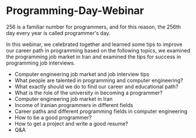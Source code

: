 # Programming-Day-Webinar
256 is a familiar number for programmers, and for this reason, the 256th day every year is called programmer's day.

In this webinar, we celebrated together and learned some tips to improve our career path in programming based on the following topics, we examined the programming job market in Iran and examined the tips for success in programming job interviews.
- Computer engineering job market and job interview tips
- What people are talented in programming and computer engineering?
- What exactly should we do to find our career and educational path?
- What is the role of the university in becoming a programmer?
- Computer engineering job market in Iran
- Income of Iranian programmers in different fields
- Career paths and different programming fields in computer engineering
- How to be a good programmer?
- How to get a project and write a good resume?
- Q&A
